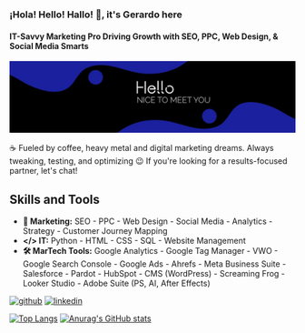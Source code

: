 ### ¡Hola! Hello! Hallo! 👋, it's Gerardo here
#### IT-Savvy Marketing Pro Driving Growth with SEO, PPC, Web Design, & Social Media Smarts
![I am a Marketing Specialist](https://github.com/GerardoPerez-CL-BER/gerardoperez-cl-ber/blob/main/banner-github.jpeg)

☕ Fueled by coffee, heavy metal and digital marketing dreams.  Always tweaking, testing, and optimizing  😉   If you're looking for a results-focused partner, let's chat!

## Skills and Tools
* **🎯 Marketing:**
SEO - PPC - Web Design  - Social Media  - Analytics  - Strategy - Customer Journey Mapping
* **</> IT:**
Python - HTML - CSS - SQL - Website Management 
* **🛠️ MarTech Tools:**
Google Analytics - Google Tag Manager - VWO - Google Search Console - Google Ads - Ahrefs - Meta Business Suite - Salesforce - Pardot - HubSpot - CMS (WordPress) - Screaming Frog - Looker Studio - Adobe Suite (PS, AI, After Effects) 


[<img src='https://cdn.jsdelivr.net/npm/simple-icons@3.0.1/icons/github.svg' alt='github' height='40'>](https://github.com/https://github.com/GerardoPerez-CL-BER)  [<img src='https://cdn.jsdelivr.net/npm/simple-icons@3.0.1/icons/linkedin.svg' alt='linkedin' height='40'>](https://www.linkedin.com/in/https://www.linkedin.com/in/gerardo-pg//)  

[![Top Langs](https://github-readme-stats.vercel.app/api/top-langs/?username=GerardoPerez-CL-BER&show_icons=true&theme=transparent)](https://github.com/GerardoPerez-CL-BER/github-readme-stats)
[![Anurag's GitHub stats](https://github-readme-stats.vercel.app/api?username=GerardoPerez-CL-BER&hide=stars,prs&show_icons=true&theme=transparent)](https://github.com/GerardoPerez-CL-BER/github-readme-stats&show_icons=true)


